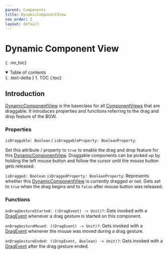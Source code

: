 ```yaml
---
parent: Components
title: DynamicComponentView
nav_order: 2
layout: default
---
```


<!-- KDoc -->
[DynamicComponentViewKDoc]: https://tudo-aqua.github.io/bgw/kotlin-docs/bgw-core/tools.aqua.bgw.components/-dynamic-component-view/index.html
[ComponentViewKDoc]: https://tudo-aqua.github.io/bgw/kotlin-docs/bgw-core/tools.aqua.bgw.components/-component-view/index.html
[DragEventKDoc]: https://tudo-aqua.github.io/bgw/kotlin-docs/bgw-core/tools.aqua.bgw.event/-drag-event/index.html

<!-- Start Page -->
# Dynamic Component View

{: .no_toc}
<details open markdown="block">
  <summary>
    Table of contents
  </summary>
  {: .text-delta }
1. TOC
{:toc}
</details>

## Introduction
[DynamicComponentView][DynamicComponentViewKDoc] is the baseclass for all [ComponentViews][ComponentViewKDoc] that are draggable.
It introduces properties and functions referring to the drag and drop feature of the BGW.

### Properties
``isDraggable: Boolean`` / ``isDraggableProperty: BooleanProperty``:

Set this attribute / property to ``true`` to enable the drag and drop feature for this [DynamicComponentView][DynamicComponentViewKDoc].
Draggable components can be picked up by holding the left mouse button and follow the cursor until the mouse button gets released. 
	

``isDragged: Boolean`` ``isDraggedProperty: BooleanProperty``:
Represents whether this [DynamicComponentView][DynamicComponentViewKDoc] is currently dragged or not. 
Gets set to ``true`` when the drag begins and to ``false`` after mouse button was released.

### Functions
``onDragGestureStarted: ((DragEvent) -> Unit)?``: Gets invoked with a [DragEvent][DragEventKDoc] whenever a drag gesture is started on this component.
	
``onDragGestureMoved: ((DragEvent) -> Unit)?``: Gets invoked with a [DragEvent][DragEventKDoc] whenever the mouse was moved during a drag gesture.
	
``onDragGestureEnded: ((DropEvent, Boolean) -> Unit)?``: Gets invoked with a [DragEvent][DragEventKDoc] after the drag gesture ended.
